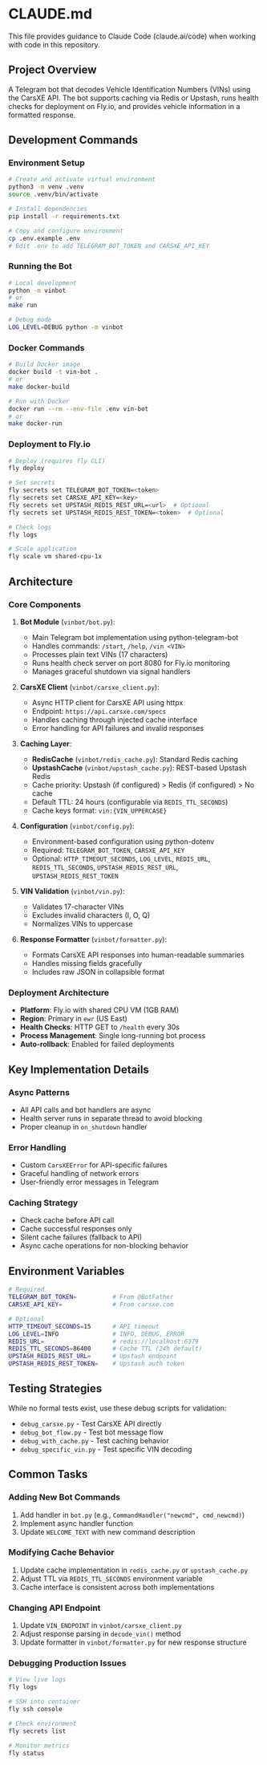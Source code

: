 # CLAUDE.md

This file provides guidance to Claude Code (claude.ai/code) when working with code in this repository.

## Project Overview

A Telegram bot that decodes Vehicle Identification Numbers (VINs) using the CarsXE API. The bot supports caching via Redis or Upstash, runs health checks for deployment on Fly.io, and provides vehicle information in a formatted response.

## Development Commands

### Environment Setup
```bash
# Create and activate virtual environment
python3 -m venv .venv
source .venv/bin/activate

# Install dependencies
pip install -r requirements.txt

# Copy and configure environment
cp .env.example .env
# Edit .env to add TELEGRAM_BOT_TOKEN and CARSXE_API_KEY
```

### Running the Bot
```bash
# Local development
python -m vinbot
# or
make run

# Debug mode
LOG_LEVEL=DEBUG python -m vinbot
```

### Docker Commands
```bash
# Build Docker image
docker build -t vin-bot .
# or
make docker-build

# Run with Docker
docker run --rm --env-file .env vin-bot
# or
make docker-run
```

### Deployment to Fly.io
```bash
# Deploy (requires fly CLI)
fly deploy

# Set secrets
fly secrets set TELEGRAM_BOT_TOKEN=<token>
fly secrets set CARSXE_API_KEY=<key>
fly secrets set UPSTASH_REDIS_REST_URL=<url>  # Optional
fly secrets set UPSTASH_REDIS_REST_TOKEN=<token>  # Optional

# Check logs
fly logs

# Scale application
fly scale vm shared-cpu-1x
```

## Architecture

### Core Components

1. **Bot Module** (`vinbot/bot.py`):
   - Main Telegram bot implementation using python-telegram-bot
   - Handles commands: `/start`, `/help`, `/vin <VIN>`
   - Processes plain text VINs (17 characters)
   - Runs health check server on port 8080 for Fly.io monitoring
   - Manages graceful shutdown via signal handlers

2. **CarsXE Client** (`vinbot/carsxe_client.py`):
   - Async HTTP client for CarsXE API using httpx
   - Endpoint: `https://api.carsxe.com/specs`
   - Handles caching through injected cache interface
   - Error handling for API failures and invalid responses

3. **Caching Layer**:
   - **RedisCache** (`vinbot/redis_cache.py`): Standard Redis caching
   - **UpstashCache** (`vinbot/upstash_cache.py`): REST-based Upstash Redis
   - Cache priority: Upstash (if configured) > Redis (if configured) > No cache
   - Default TTL: 24 hours (configurable via `REDIS_TTL_SECONDS`)
   - Cache keys format: `vin:{VIN_UPPERCASE}`

4. **Configuration** (`vinbot/config.py`):
   - Environment-based configuration using python-dotenv
   - Required: `TELEGRAM_BOT_TOKEN`, `CARSXE_API_KEY`
   - Optional: `HTTP_TIMEOUT_SECONDS`, `LOG_LEVEL`, `REDIS_URL`, `REDIS_TTL_SECONDS`, `UPSTASH_REDIS_REST_URL`, `UPSTASH_REDIS_REST_TOKEN`

5. **VIN Validation** (`vinbot/vin.py`):
   - Validates 17-character VINs
   - Excludes invalid characters (I, O, Q)
   - Normalizes VINs to uppercase

6. **Response Formatter** (`vinbot/formatter.py`):
   - Formats CarsXE API responses into human-readable summaries
   - Handles missing fields gracefully
   - Includes raw JSON in collapsible format

### Deployment Architecture

- **Platform**: Fly.io with shared CPU VM (1GB RAM)
- **Region**: Primary in `ewr` (US East)
- **Health Checks**: HTTP GET to `/health` every 30s
- **Process Management**: Single long-running bot process
- **Auto-rollback**: Enabled for failed deployments

## Key Implementation Details

### Async Patterns
- All API calls and bot handlers are async
- Health server runs in separate thread to avoid blocking
- Proper cleanup in `on_shutdown` handler

### Error Handling
- Custom `CarsXEError` for API-specific failures
- Graceful handling of network errors
- User-friendly error messages in Telegram

### Caching Strategy
- Check cache before API call
- Cache successful responses only
- Silent cache failures (fallback to API)
- Async cache operations for non-blocking behavior

## Environment Variables

```bash
# Required
TELEGRAM_BOT_TOKEN=          # From @BotFather
CARSXE_API_KEY=              # From carsxe.com

# Optional
HTTP_TIMEOUT_SECONDS=15      # API timeout
LOG_LEVEL=INFO               # INFO, DEBUG, ERROR
REDIS_URL=                   # redis://localhost:6379
REDIS_TTL_SECONDS=86400      # Cache TTL (24h default)
UPSTASH_REDIS_REST_URL=      # Upstash endpoint
UPSTASH_REDIS_REST_TOKEN=    # Upstash auth token
```

## Testing Strategies

While no formal tests exist, use these debug scripts for validation:
- `debug_carsxe.py` - Test CarsXE API directly
- `debug_bot_flow.py` - Test bot message flow
- `debug_with_cache.py` - Test caching behavior
- `debug_specific_vin.py` - Test specific VIN decoding

## Common Tasks

### Adding New Bot Commands
1. Add handler in `bot.py` (e.g., `CommandHandler("newcmd", cmd_newcmd)`)
2. Implement async handler function
3. Update `WELCOME_TEXT` with new command description

### Modifying Cache Behavior
1. Update cache implementation in `redis_cache.py` or `upstash_cache.py`
2. Adjust TTL via `REDIS_TTL_SECONDS` environment variable
3. Cache interface is consistent across both implementations

### Changing API Endpoint
1. Update `VIN_ENDPOINT` in `vinbot/carsxe_client.py`
2. Adjust response parsing in `decode_vin()` method
3. Update formatter in `vinbot/formatter.py` for new response structure

### Debugging Production Issues
```bash
# View live logs
fly logs

# SSH into container
fly ssh console

# Check environment
fly secrets list

# Monitor metrics
fly status
```